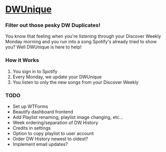 # [DWUnique](http://dwunique.com)
### Filter out those pesky DW Duplicates!

You know that feeling when you're listening through your Discover Weekly Monday morning and you run into a song Spotify's already tried to show you? Well DWUnique is here to help!

### How it Works
1. You sign in to Spotify
2. Every Monday, we update your DWUnique
3. You listen to only the new songs from your Discover Weekly

### TODO
- Set up WTForms
- Beautify dashboard frontend
- Add Playlist renaming, playlist image changing, etc...
- Week ordering/separation of DW History
- Credits in settings
- Option to copy playlist to user account
- Order DW History newest to oldest?
- Implement email updates?
